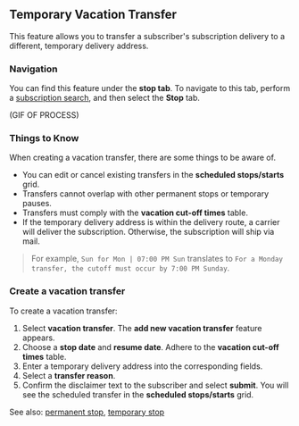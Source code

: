 ## Temporary Vacation Transfer

This feature allows you to transfer a subscriber's subscription delivery to a different, temporary delivery address.

### Navigation

You can find this feature under the **stop tab**. To navigate to this tab, perform a [subscription search](www.subsearch.com), and then select the **Stop** tab.

(GIF OF PROCESS)

### Things to Know

When creating a vacation transfer, there are some things to be aware of.

- You can edit or cancel existing transfers in the **scheduled stops/starts** grid.
- Transfers cannot overlap with other permanent stops or temporary pauses.
- Transfers must comply with the **vacation cut-off times** table.
- If the temporary delivery address is within the delivery route, a carrier will deliver the subscription. Otherwise, the subscription will ship via mail.

> For example, `Sun for Mon | 07:00 PM Sun` translates to `For a Monday transfer, the cutoff must occur by 7:00 PM Sunday`.

### Create a vacation transfer

To create a vacation transfer:

1. Select **vacation transfer**. The **add new vacation transfer** feature appears.
2. Choose a **stop date** and **resume date**. Adhere to the **vacation cut-off times** table.
3. Enter a temporary delivery address into the corresponding fields.
4. Select a **transfer reason**.
5. Confirm the disclaimer text to the subscriber and select **submit**. You will see the scheduled transfer in the **scheduled stops/starts** grid.

See also: [permanent stop](example.com), [temporary stop](example.com)


<br><br><br><br><br><br><br><br><br><br>